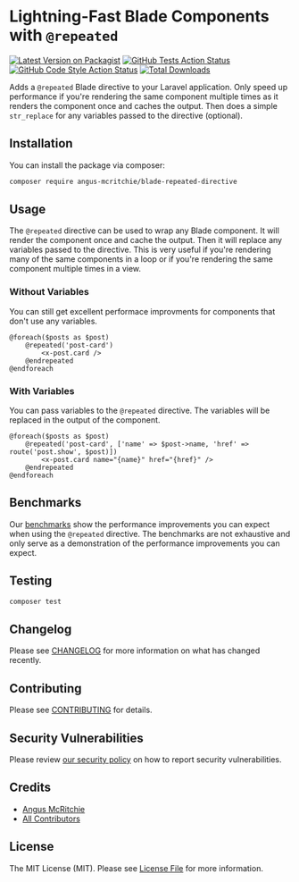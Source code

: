 # Lightning-Fast Blade Components with `@repeated`

[![Latest Version on Packagist](https://img.shields.io/packagist/v/angus-mcritchie/blade-repeated-directive.svg?style=flat-square)](https://packagist.org/packages/angus-mcritchie/blade-repeated-directive)
[![GitHub Tests Action Status](https://img.shields.io/github/actions/workflow/status/angus-mcritchie/blade-repeated-directive/run-tests.yml?branch=main&label=tests&style=flat-square)](https://github.com/angus-mcritchie/blade-repeated-directive/actions?query=workflow%3Arun-tests+branch%3Amain)
[![GitHub Code Style Action Status](https://img.shields.io/github/actions/workflow/status/angus-mcritchie/blade-repeated-directive/fix-php-code-style-issues.yml?branch=main&label=code%20style&style=flat-square)](https://github.com/angus-mcritchie/blade-repeated-directive/actions?query=workflow%3A"Fix+PHP+code+style+issues"+branch%3Amain)
[![Total Downloads](https://img.shields.io/packagist/dt/angus-mcritchie/blade-repeated-directive.svg?style=flat-square)](https://packagist.org/packages/angus-mcritchie/blade-repeated-directive)

Adds a `@repeated` Blade directive to your Laravel application. Only speed up performance if you're rendering the same component multiple times as it renders the component once and caches the output. Then does a simple `str_replace` for any variables passed to the directive (optional).

## Installation

You can install the package via composer:

```bash
composer require angus-mcritchie/blade-repeated-directive
```

## Usage
The `@repeated` directive can be used to wrap any Blade component. It will render the component once and cache the output. Then it will replace any variables passed to the directive.
This is very useful if you're rendering many of the same components in a loop or if you're rendering the same component multiple times in a view.

### Without Variables
You can still get excellent performace improvments for components that don't use any variables.

```blade
@foreach($posts as $post)
    @repeated('post-card')
        <x-post.card />
    @endrepeated
@endforeach
```

### With Variables
You can pass variables to the `@repeated` directive. The variables will be replaced in the output of the component.

```blade
@foreach($posts as $post)
    @repeated('post-card', ['name' => $post->name, 'href' => route('post.show', $post)])
        <x-post.card name="{name}" href="{href}" />
    @endrepeated
@endforeach
```

## Benchmarks
Our [benchmarks](./benchmarks.md) show the performance improvements you can expect when using the `@repeated` directive. The benchmarks are not exhaustive and only serve as a demonstration of the performance improvements you can expect.

## Testing

```bash
composer test
```

## Changelog

Please see [CHANGELOG](CHANGELOG.md) for more information on what has changed recently.

## Contributing

Please see [CONTRIBUTING](CONTRIBUTING.md) for details.

## Security Vulnerabilities

Please review [our security policy](../../security/policy) on how to report security vulnerabilities.

## Credits

- [Angus McRitchie](https://github.com/angus-mcritchie)
- [All Contributors](../../contributors)

## License

The MIT License (MIT). Please see [License File](LICENSE.md) for more information.
